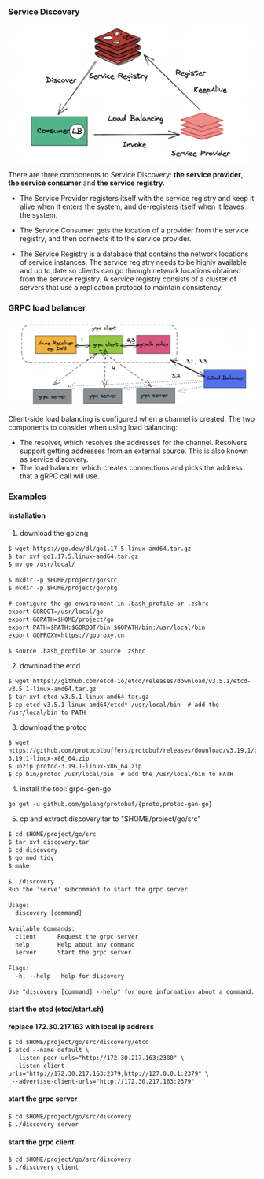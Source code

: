 ### Service Discovery

![avatar](images/1.png)

There are three components to Service Discovery: **the service provider**, **the service consumer** and **the service registry.**

- The Service Provider registers itself with the service registry and keep it alive when it enters the system, and de-registers itself when it leaves the system.

- The Service Consumer gets the location of a provider from the service registry, and then connects it to the service provider.

- The Service Registry is a database that contains the network locations of service instances. The service registry needs to be highly available and up to date so clients can go through network locations obtained from the service registry. A service registry consists of a cluster of servers that use a replication protocol to maintain consistency.

### GRPC load balancer

![avatar](images/2.png)

Client-side load balancing is configured when a channel is created. The two components to consider when using load balancing:

- The resolver, which resolves the addresses for the channel. Resolvers support getting addresses from an external source. This is also known as service discovery.
- The load balancer, which creates connections and picks the address that a gRPC call will use.

### Examples

#### installation

1. download the golang
```
$ wget https://go.dev/dl/go1.17.5.linux-amd64.tar.gz
$ tar xvf go1.17.5.linux-amd64.tar.gz
$ mv go /usr/local/

$ mkdir -p $HOME/project/go/src
$ mkdir -p $HOME/project/go/pkg

# configure the go environment in .bash_profile or .zshrc
export GOROOT=/usr/local/go
export GOPATH=$HOME/project/go
export PATH=$PATH:$GOROOT/bin:$GOPATH/bin:/usr/local/bin
export GOPROXY=https://goproxy.cn

$ source .bash_profile or source .zshrc 
```

2. download the etcd
```
$ wget https://github.com/etcd-io/etcd/releases/download/v3.5.1/etcd-v3.5.1-linux-amd64.tar.gz
$ tar xvf etcd-v3.5.1-linux-amd64.tar.gz
$ cp etcd-v3.5.1-linux-amd64/etcd* /usr/local/bin  # add the /usr/local/bin to PATH
```

3. download the protoc
```
$ wget https://github.com/protocolbuffers/protobuf/releases/download/v3.19.1/protoc-3.19.1-linux-x86_64.zip
$ unzip protoc-3.19.1-linux-x86_64.zip
$ cp bin/protoc /usr/local/bin  # add the /usr/local/bin to PATH
```

4. install the tool: grpc-gen-go
```
go get -u github.com/golang/protobuf/{proto,protoc-gen-go}
```

5. cp and extract discovery.tar to "$HOME/project/go/src"
```
$ cd $HOME/project/go/src
$ tar xvf discovery.tar
$ cd discovery
$ go mod tidy
$ make

$ ./discovery
Run the 'serve' subcommand to start the grpc server

Usage:
  discovery [command]

Available Commands:
  client      Request the grpc server
  help        Help about any command
  server      Start the grpc server

Flags:
  -h, --help   help for discovery

Use "discovery [command] --help" for more information about a command.
```

#### start the etcd (etcd/start.sh)
**replace 172.30.217.163 with local ip address**
```
$ cd $HOME/project/go/src/discovery/etcd
$ etcd --name default \
 --listen-peer-urls="http://172.30.217.163:2380" \
 --listen-client-urls="http://172.30.217.163:2379,http://127.0.0.1:2379" \
 --advertise-client-urls="http://172.30.217.163:2379"
```

#### start the grpc server
```
$ cd $HOME/project/go/src/discovery
$ ./discovery server
```

#### start the grpc client
```
$ cd $HOME/project/go/src/discovery
$ ./discovery client
```
